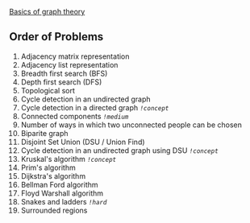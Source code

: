 [Basics of graph theory](https://www.geeksforgeeks.org/mathematics-graph-theory-basics-set-1/)

## Order of Problems

1. Adjacency matrix representation
2. Adjacency list representation
3. Breadth first search (BFS)
4. Depth first search (DFS)
5. Topological sort
6. Cycle detection in an undirected graph
7. Cycle detection in a directed graph    *`!concept`*
8. Connected components    *`!medium`*
9. Number of ways in which two unconnected people can be chosen
10. Biparite graph
11. Disjoint Set Union (DSU / Union Find)
12. Cycle detection in an undirected graph using DSU    *`!concept`*
13. Kruskal's algorithm    *`!concept`*
14. Prim's algorithm
15. Dijkstra's algorithm
16. Bellman Ford algorithm
17. Floyd Warshall algorithm
18. Snakes and ladders    *`!hard`*
19. Surrounded regions

<!-- Sample graph:

7 7
1 2   1 3   2 4   2 5   2 6   2 7   7 3 -->
